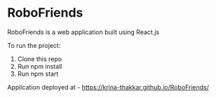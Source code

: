 # RoboFriends

RoboFriends is a web application built using React.js

To run the project:

1) Clone this repo
2) Run npm install
3) Run npm start

Application deployed at - https://krina-thakkar.github.io/RoboFriends/
